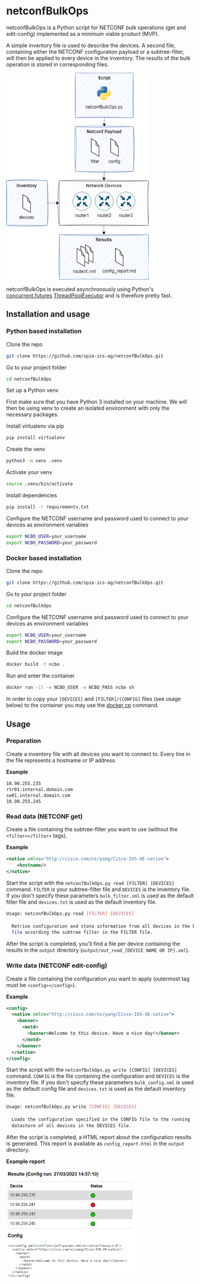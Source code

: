 # netconfBulkOps

netconfBulkOps is a Python script for NETCONF bulk operations (get and edit-config) implemented as a minimum viable product (MVP).

A simple inventory file is used to describe the devices. A second file, containing either the NETCONF configuration payload or a subtree-filter, will then be applied to every device in the inventory. The results of the bulk operation is stored in corresponding files.

![netconfBulkOps overview](doc/images/ncbo.png)

netconfBulkOps is executed asynchronously using Python's [concurrent.futures](https://python.readthedocs.io/en/stable/library/concurrent.futures.html) [ThreadPoolExecutor](https://python.readthedocs.io/en/stable/library/concurrent.futures.html#concurrent.futures.ThreadPoolExecutor) and is therefore pretty fast. 


## Installation and usage

### Python based installation

Clone the repo
```bash
git clone https://github.com/spie-ics-ag/netconfBulkOps.git
```
Go to your project folder
```bash
cd netconfBulkOps
```

Set up a Python venv

First make sure that you have Python 3 installed on your machine. We will then be using venv to create an isolated environment with only the necessary packages.

Install virtualenv via pip
```bash
pip install virtualenv
```

Create the venv
```bash
python3 -m venv .venv
```

Activate your venv
```bash
source .venv/bin/activate
```

Install dependencies
```bash
pip install -r requirements.txt
```

Configure the NETCONF username and password used to connect to your devices as environment variables
```bash
export NCBO_USER=your_username
export NCBO_PASSWORD=your_password
```


### Docker based installation

Clone the repo
```bash
git clone https://github.com/spie-ics-ag/netconfBulkOps.git
```
Go to your project folder
```bash
cd netconfBulkOps
```

Configure the NETCONF username and password used to connect to your devices as environment variables
```bash
export NCBO_USER=your_username
export NCBO_PASSWORD=your_password
```

Build the docker image
```bash
docker build -t ncbo .
```

Run and enter the container
```bash
docker run -it -e NCBO_USER -e NCBO_PASS ncbo sh
```

In order to copy your `[DEVICES]` and `[FILTER]/[CONFIG]` files (see usage below) to the container you may use the [docker cp](https://docs.docker.com/engine/reference/commandline/cp/) command.  

## Usage 


### Preparation

Create a inventory file with all devices you want to connect to. Every line in the file represents a hostname or IP address. 

**Example**
```
10.90.255.235
rtr01.internal.domain.com
sw01.internal.domain.com
10.90.255.245
```


### Read data (NETCONF get)

Create a file containing the subtree-filter you want to use (without the `<filter></filter>` tags).

**Example**
```xml
<native xmlns="http://cisco.com/ns/yang/Cisco-IOS-XE-native">
    <hostname/>
</native>
```

Start the script with the `netconfBulkOps.py read [FILTER] [DEVICES]` command. `FILTER` is your subtree-filter file and `DEVICES` is the inventory file. If you don't specify these parameters `bulk_filter.xml` is used as the default filter file and `devices.txt` is used as the default inventory file.

```bash
Usage: netconfBulkOps.py read [FILTER] [DEVICES]

  Retrive configuration and state information from all devices in the DEVICES
  file according the subtree filter in the FILTER file.
```

After the script is completed, you'll find a file per device containing the results in the `output` directory (`output/out_read_[DEVICE NAME OR IP].xml`). 


### Write data (NETCONF edit-config)

Create a file containing the configuration you want to apply (outermost tag must be `<config></config>`).

**Example**
```xml
<config>
  <native xmlns="http://cisco.com/ns/yang/Cisco-IOS-XE-native">
    <banner>
      <motd>
        <banner>Welcome to this device. Have a nice day!</banner>
      </motd>
    </banner>
  </native>
</config>
```

Start the script with the `netconfBulkOps.py write [CONFIG] [DEVICES]` command. `CONFIG` is the file containing the configuration and `DEVICES` is the inventory file. If you don't specify these parameters `bulk_config.xml` is used as the default config file and `devices.txt` is used as the default inventory file.

```bash
Usage: netconfBulkOps.py write [CONFIG] [DEVICES]

  Loads the configuration specified in the CONFIG file to the running
  datastore of all devices in the DEVICES file.
```

After the script is completed, a HTML report about the configuration results is generated. This report is available as `config_report.html` in the `output` directory.

**Example report**

<img src="doc/images/example_report.png" width="350"/>
